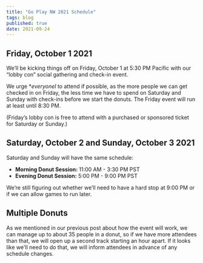 ```yaml
---
title: "Go Play NW 2021 Schedule"
tags: blog
published: true
date: 2021-09-24
---
```


## Friday, October 1 2021
We’ll be kicking things off on Friday, October 1 at 5:30 PM Pacific with our “lobby con” social gathering and check-in event.

We urge **everyoneI* to attend if possible, as the more people we can get checked in on Friday, the less time we have to spend on Saturday and Sunday with check-ins before we start the donuts. The Friday event will run at least until 8:30 PM.

(Friday’s lobby con is free to attend with a purchased or sponsored ticket for Saturday or Sunday.)

## Saturday, October 2 and Sunday, October 3 2021
Saturday and Sunday will have the same schedule:

* **Morning Donut Session:** 11:00 AM - 3:30 PM PST
* **Evening Donut Session:** 5:00 PM - 9:00 PM PST

We’re still figuring out whether we’ll need to have a hard stop at 9:00 PM or if we can allow games to run later.

## Multiple Donuts
As we mentioned in our previous post about how the event will work, we can manage up to about 35 people in a donut, so if we have more attendees than that, we will open up a second track starting an hour apart. If it looks like we'll need to do that, we will inform attendees in advance of any schedule changes.